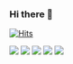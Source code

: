 ### Hi there 👋

<!-- ![devmoonjs's GitHub stats](https://github-readme-stats.vercel.app/api?username=devmoonjs&show_icons=true&theme=github_dark) -->

[![Hits](https://hits.seeyoufarm.com/api/count/incr/badge.svg?url=https%3A%2F%2Fgithub.com%2Fdevmoonjs&count_bg=%2379C83D&title_bg=%23555555&icon=apple.svg&icon_color=%23E7E7E7&title=hits&edge_flat=false)](https://hits.seeyoufarm.com)

<div style="display:flex; flex-direction:column; align-items:flex-start;">
    <!-- Backend -->
    <div>
        <img src="https://img.shields.io/badge/Java-007396?style=for-the-badge&logo=Java&logoColor=white"> 
        <img src="https://img.shields.io/badge/Spring-6DB33F?style=for-the-badge&logo=Spring&logoColor=white">
        <img src="https://img.shields.io/badge/mysql-4479A1?style=for-the-badge&logo=mysql&logoColor=white"> 
        <img src="https://img.shields.io/badge/html5-E34F26?style=flat-square&logo=html5&logoColor=white"> 
        <img src="https://img.shields.io/badge/python-3776AB?style=flat-square&logo=python&logoColor=white"> 

